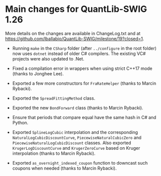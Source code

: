 
Main changes for QuantLib-SWIG 1.26
===================================

More details on the changes are available in ChangeLog.txt and at
<https://github.com/lballabio/QuantLib-SWIG/milestone/19?closed=1>.

- Running `make` in the `CSharp` folder (after `../configure` in the
  root folder) now uses `dotnet` instead of older C# compilers.
  The existing VC# projects were also updated to .Net.

- Fixed a compilation error in wrappers when using strict C++17 mode
  (thanks to Jonghee Lee).

- Exported a few more constructors for `FraRateHelper` (thanks to Marcin Rybacki).

- Exported the `SpreadFittingMethod` class.

- Exported the new `BondForward` class (thanks to Marcin Rybacki).

- Ensure that periods that compare equal have the same hash in C# and Python.

- Exported `SplineLogCubic` interpolation and the corresponding
  `NaturalLogCubicDiscountCurve`, `PiecewiseNaturalCubicZero` and
  `PiecewiseNaturalLogCubicDiscount` classes. Also exported
  `KrugerLogDiscountCurve` and `KrugerZeroCurve` based on Kruger
  interpolation (thanks to Marcin Rybacki).

- Exported `as_overnight_indexed_coupon` function to downcast such
  coupons when needed (thanks to Marcin Rybacki).

